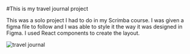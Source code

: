 #This is my travel journal project

This was a solo project I had to do in my Scrimba course. I was given a figma file to follow and I was able to style it the way it was designed in Figma. I used React components to create the layout.

![travel journal](https://user-images.githubusercontent.com/105079720/181131230-1fcf8341-52d3-4f26-9662-ead4ebbc2f33.png)

